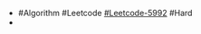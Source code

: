 - #Algorithm #Leetcode [#Leetcode-5992](https://leetcode-cn.com/problems/maximum-good-people-based-on-statements/) #Hard
-